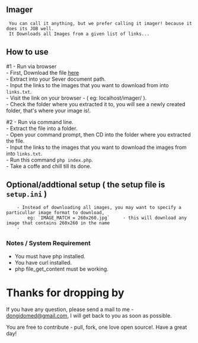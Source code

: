 ## Imager
     You can call it anything, but we prefer calling it imager! because it does its JOB well.
     It Downloads all Images from a given list of links...
     
## How to use
  #1 - Run via browser
    <br /> - First, Download the file <a href="https://github.com/dongido001/Imager/archive/master.zip"> here </a>
    <br /> - Extract into your Sever document path.
    <br /> - Input the links to the images that you want to download from into `links.txt`.
    <br /> - Visit the link on your browser - ( eg: localhost/imager/ ).
    <br /> - Check the folder where you extracted it to, you will see a newly created folder, that's where your image is!.
    
  #2 - Run via command line.
    <br /> - Extract the file into a folder.
    <br /> - Open your command prompt, then CD into the folder where you extracted the file.
    <br /> - Input the links to the images that you want to download the images from into `links.txt`.
    <br /> - Run this command `php index.php`.
    <br /> - Take a coffe and chill till its done.
    
## Optional/addtional setup ( the setup file is `setup.ini` )

        - Instead of downloading all images, you may want to specify a particullar image format to download,
            eg: `IMAGE_MATCH = 260x260.jpg`     - this will download any image that contains 260x260 in the name
        - 
      
     
    
### Notes / System Requirement
   - You must have php installed.
   - You have curl installed.
   - php file_get_content must be working.
   
 # Thanks for dropping by
If you have any question, please send a mail to me - dongidomed@gmail.com, I will get back to you as soon as possible.

You are free to contribute - pull, fork, one love open source!. Have a great day!
